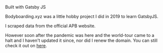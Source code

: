 Built with Gatsby JS

Bodyboarding.xyz was a little hobby project I did in 2019 to learn GatsbyJS. 

I scraped data from the official APB website. 

However soon after the pandemic was here and the world-tour came to a halt and I haven't updated it since, nor did I renew the domain. You can still check it out on [here](https://fervent-albattani-8a7905.netlify.app).
